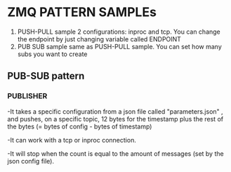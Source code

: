 # ZMQ PATTERN SAMPLEs

1) PUSH-PULL sample 
    2 configurations: inproc and tcp. You can change the endpoint by just changing variable called ENDPOINT
2) PUB SUB sample
    same as PUSH-PULL sample.
    You can set how many subs you want to create
   
## PUB-SUB pattern

### PUBLISHER
-It takes a specific configuration from a json file called "parameters.json" ,
and pushes, on a specific topic, 12 bytes for the timestamp plus 
the rest of the bytes (= bytes of config - bytes of timestamp)

-It can work with a tcp or inproc connection.


-It will stop when the count is equal to the amount of messages (set by the json config file).

